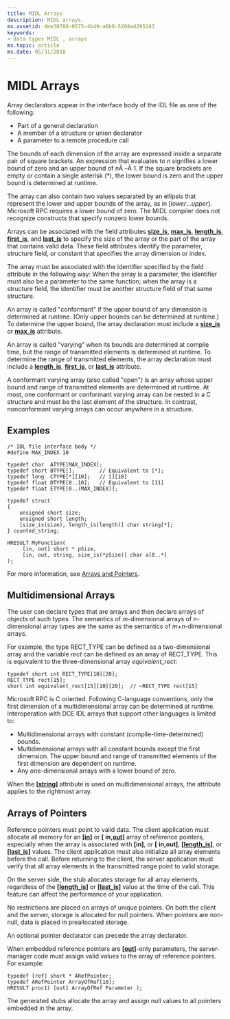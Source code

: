 ```yaml
---
title: MIDL Arrays
description: MIDL arrays.
ms.assetid: dee30788-0575-4b49-a6b8-5208ad295183
keywords:
- data types MIDL , arrays
ms.topic: article
ms.date: 05/31/2018
---
```


# MIDL Arrays

Array declarators appear in the interface body of the IDL file as one of the following:

-   Part of a general declaration
-   A member of a structure or union declarator
-   A parameter to a remote procedure call

The bounds of each dimension of the array are expressed inside a separate pair of square brackets. An expression that evaluates to *n* signifies a lower bound of zero and an upper bound of *n*Â –Â 1. If the square brackets are empty or contain a single asterisk (\*), the lower bound is zero and the upper bound is determined at runtime.

The array can also contain two values separated by an ellipsis that represent the lower and upper bounds of the array, as in \[*lower*...*upper*\]. Microsoft RPC requires a lower bound of zero. The MIDL compiler does not recognize constructs that specify nonzero lower bounds.

Arrays can be associated with the field attributes [**size\_is**](size-is.md), [**max\_is**](max-is.md), [**length\_is**](length-is.md), [**first\_is**](first-is.md), and [**last\_is**](last-is.md) to specify the size of the array or the part of the array that contains valid data. These field attributes identify the parameter, structure field, or constant that specifies the array dimension or index.

The array must be associated with the identifier specified by the field attribute in the following way: When the array is a parameter, the identifier must also be a parameter to the same function; when the array is a structure field, the identifier must be another structure field of that same structure.

An array is called "conformant" if the upper bound of any dimension is determined at runtime. (Only upper bounds can be determined at runtime.) To determine the upper bound, the array declaration must include a [**size\_is**](size-is.md) or [**max\_is**](max-is.md) attribute.

An array is called "varying" when its bounds are determined at compile time, but the range of transmitted elements is determined at runtime. To determine the range of transmitted elements, the array declaration must include a [**length\_is**](length-is.md), [**first\_is**](first-is.md), or [**last\_is**](last-is.md) attribute.

A conformant varying array (also called "open") is an array whose upper bound and range of transmitted elements are determined at runtime. At most, one conformant or conformant varying array can be nested in a C structure and must be the last element of the structure. In contrast, nonconformant varying arrays can occur anywhere in a structure.

## Examples

``` syntax
/* IDL file interface body */ 
#define MAX_INDEX 10 
 
typedef char  ATYPE[MAX_INDEX]; 
typedef short BTYPE[];        // Equivalent to [*]; 
typedef long  CTYPE[*][10];   // [][10] 
typedef float DTYPE[0..10];   // Equivalent to [11] 
typedef float ETYPE[0..(MAX_INDEX)];  
 
typedef struct 
{ 
    unsigned short size; 
    unsigned short length; 
    [size_is(size), length_is(length)] char string[*]; 
} counted_string; 
 
HRESULT MyFunction( 
     [in, out] short * pSize,  
     [in, out, string, size_is(*pSize)] char a[0..*] 
);
```

For more information, see [Arrays and Pointers](https://docs.microsoft.com/windows/desktop/Rpc/arrays-and-pointers).

## Multidimensional Arrays

The user can declare types that are arrays and then declare arrays of objects of such types. The semantics of *m*-dimensional arrays of *n*-dimensional array types are the same as the semantics of *m*+*n*-dimensional arrays.

For example, the type RECT\_TYPE can be defined as a two-dimensional array and the variable *rect* can be defined as an array of RECT\_TYPE. This is equivalent to the three-dimensional array *equivalent\_rect*:

``` syntax
typedef short int RECT_TYPE[10][20]; 
RECT_TYPE rect[15]; 
short int equivalent_rect[15][10][20];  // ~RECT_TYPE rect[15]
```

Microsoft RPC is C oriented. Following C-language conventions, only the first dimension of a multidimensional array can be determined at runtime. Interoperation with DCE IDL arrays that support other languages is limited to:

-   Multidimensional arrays with constant (compile-time-determined) bounds.
-   Multidimensional arrays with all constant bounds except the first dimension. The upper bound and range of transmitted elements of the first dimension are dependent on runtime.
-   Any one-dimensional arrays with a lower bound of zero.

When the **\[**[**string**](string.md)**\]** attribute is used on multidimensional arrays, the attribute applies to the rightmost array.

## Arrays of Pointers

Reference pointers must point to valid data. The client application must allocate all memory for an **\[**[**in**](in.md)**\]** or **\[** **in,**[**out**](out-idl.md)**\]** array of reference pointers, especially when the array is associated with **\[in\]**, or **\[** **in,out\]**, **\[**[**length\_is**](length-is.md)**\]**, or **\[**[**last\_is**](last-is.md)**\]** values. The client application must also initialize all array elements before the call. Before returning to the client, the server application must verify that all array elements in the transmitted range point to valid storage.

On the server side, the stub allocates storage for all array elements, regardless of the **\[**[**length\_is**](length-is.md)**\]** or **\[**[**last\_is**](last-is.md)**\]** value at the time of the call. This feature can affect the performance of your application.

No restrictions are placed on arrays of unique pointers. On both the client and the server, storage is allocated for null pointers. When pointers are non-null, data is placed in preallocated storage.

An optional pointer declarator can precede the array declarator.

When embedded reference pointers are **\[**[**out**](out-idl.md)**\]**-only parameters, the server-manager code must assign valid values to the array of reference pointers. For example:

``` syntax
typedef [ref] short * ARefPointer;
typedef ARefPointer ArrayOfRef[10];
HRESULT proc1( [out] ArrayOfRef Parameter );
```

The generated stubs allocate the array and assign null values to all pointers embedded in the array.

 

 




